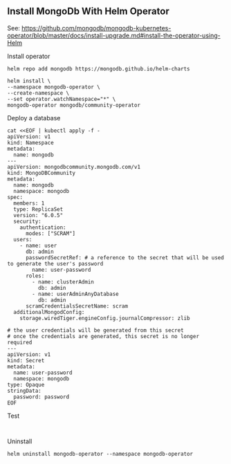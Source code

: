 ## Install MongoDb With Helm Operator

See: https://github.com/mongodb/mongodb-kubernetes-operator/blob/master/docs/install-upgrade.md#install-the-operator-using-Helm


Install operator
```shell
helm repo add mongodb https://mongodb.github.io/helm-charts

helm install \
--namespace mongodb-operator \
--create-namespace \
--set operator.watchNamespace="*" \
mongodb-operator mongodb/community-operator

```

Deploy a database
```shell
cat <<EOF | kubectl apply -f -
apiVersion: v1
kind: Namespace
metadata:
  name: mongodb
---
apiVersion: mongodbcommunity.mongodb.com/v1
kind: MongoDBCommunity
metadata:
  name: mongodb
  namespace: mongodb
spec:
  members: 1
  type: ReplicaSet
  version: "6.0.5"
  security:
    authentication:
      modes: ["SCRAM"]
  users:
    - name: user
      db: admin
      passwordSecretRef: # a reference to the secret that will be used to generate the user's password
        name: user-password
      roles:
        - name: clusterAdmin
          db: admin
        - name: userAdminAnyDatabase
          db: admin
      scramCredentialsSecretName: scram
  additionalMongodConfig:
    storage.wiredTiger.engineConfig.journalCompressor: zlib

# the user credentials will be generated from this secret
# once the credentials are generated, this secret is no longer required
---
apiVersion: v1
kind: Secret
metadata:
  name: user-password
  namespace: mongodb
type: Opaque
stringData:
  password: password
EOF

```

Test
```shell


```

Uninstall
```shell
helm uninstall mongodb-operator --namespace mongodb-operator
```